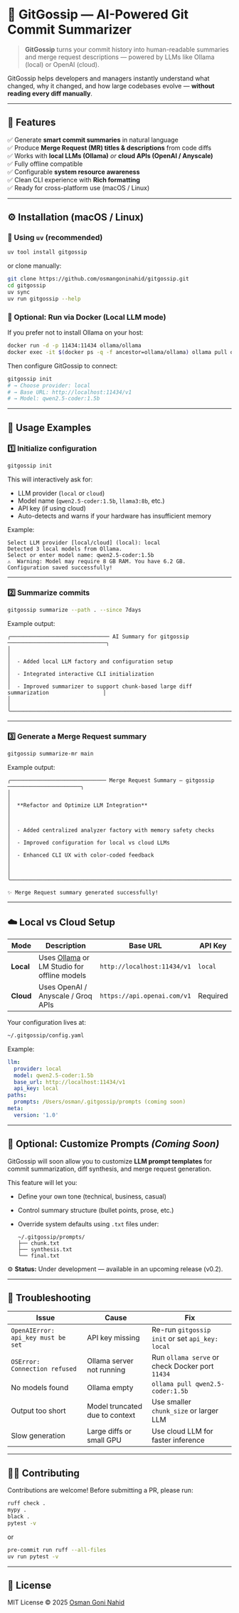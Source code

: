 # 🧠 GitGossip — AI-Powered Git Commit Summarizer

> **GitGossip** turns your commit history into human-readable summaries and merge request descriptions — powered by LLMs like Ollama (local) or OpenAI (cloud).

GitGossip helps developers and managers instantly understand what changed, why it changed, and how large codebases evolve — **without reading every diff manually**.

---

## 🚀 Features

✅ Generate **smart commit summaries** in natural language  
✅ Produce **Merge Request (MR) titles & descriptions** from code diffs  
✅ Works with **local LLMs (Ollama)** *or* **cloud APIs (OpenAI / Anyscale)**  
✅ Fully offline compatible  
✅ Configurable **system resource awareness**  
✅ Clean CLI experience with **Rich formatting**  
✅ Ready for cross-platform use (macOS / Linux)

---

## ⚙️ Installation (macOS / Linux)

### 🧩 Using `uv` (recommended)

```bash
uv tool install gitgossip
````

or clone manually:

```bash
git clone https://github.com/osmangoninahid/gitgossip.git
cd gitgossip
uv sync
uv run gitgossip --help
```

### 🐳 Optional: Run via Docker (Local LLM mode)

If you prefer not to install Ollama on your host:

```bash
docker run -d -p 11434:11434 ollama/ollama
docker exec -it $(docker ps -q -f ancestor=ollama/ollama) ollama pull qwen2.5-coder:1.5b
```

Then configure GitGossip to connect:

```bash
gitgossip init
# → Choose provider: local
# → Base URL: http://localhost:11434/v1
# → Model: qwen2.5-coder:1.5b
```

---

## 🧠 Usage Examples

### 1️⃣ Initialize configuration

```bash
gitgossip init
```

This will interactively ask for:

* LLM provider (`local` or `cloud`)
* Model name (`qwen2.5-coder:1.5b`, `llama3:8b`, etc.)
* API key (if using cloud)
* Auto-detects and warns if your hardware has insufficient memory

Example:

```
Select LLM provider [local/cloud] (local): local
Detected 3 local models from Ollama.
Select or enter model name: qwen2.5-coder:1.5b
⚠️  Warning: Model may require 8 GB RAM. You have 6.2 GB.
Configuration saved successfully!
```

---

### 2️⃣ Summarize commits

```bash
gitgossip summarize --path . --since 7days
```

Example output:

```
╭─────────────────────────────── AI Summary for gitgossip ───────────────────────────────╮
│                                                                                        │
│  - Added local LLM factory and configuration setup                                     │
│  - Integrated interactive CLI initialization                                           │
│  - Improved summarizer to support chunk-based large diff summarization                 │
│                                                                                        │
╰────────────────────────────────────────────────────────────────────────────────────────╯
```

---

### 3️⃣ Generate a Merge Request summary

```bash
gitgossip summarize-mr main
```

Example output:

```
╭────────────────────────────── Merge Request Summary — gitgossip ───────────────────────╮
│                                                                                        │
│  **Refactor and Optimize LLM Integration**                                             │
│                                                                                        │
│  - Added centralized analyzer factory with memory safety checks                        │
│  - Improved configuration for local vs cloud LLMs                                      │
│  - Enhanced CLI UX with color-coded feedback                                           │
│                                                                                        │
╰────────────────────────────────────────────────────────────────────────────────────────╯

✨ Merge Request summary generated successfully!
```

---

## ☁️ Local vs Cloud Setup

| Mode      | Description                                                      | Base URL                    | API Key  |
|-----------|------------------------------------------------------------------|-----------------------------|----------|
| **Local** | Uses [Ollama](https://ollama.ai) or LM Studio for offline models | `http://localhost:11434/v1` | `local`  |
| **Cloud** | Uses OpenAI / Anyscale / Groq APIs                               | `https://api.openai.com/v1` | Required |

Your configuration lives at:

```bash
~/.gitgossip/config.yaml
```

Example:

```yaml
llm:
  provider: local
  model: qwen2.5-coder:1.5b
  base_url: http://localhost:11434/v1
  api_key: local
paths:
  prompts: /Users/osman/.gitgossip/prompts (coming soon)
meta:
  version: '1.0'
```

---

## 🧩 Optional: Customize Prompts *(Coming Soon)*

GitGossip will soon allow you to customize **LLM prompt templates** for commit summarization, diff synthesis, and merge request generation.

This feature will let you:

* Define your own tone (technical, business, casual)
* Control summary structure (bullet points, prose, etc.)
* Override system defaults using `.txt` files under:

  ```
  ~/.gitgossip/prompts/
  ├── chunk.txt
  ├── synthesis.txt
  └── final.txt
  ```

⚙️ **Status:** Under development — available in an upcoming release (v0.2).

---

## 🧰 Troubleshooting

| Issue                              | Cause                          | Fix                                             |
|------------------------------------|--------------------------------|-------------------------------------------------|
| `OpenAIError: api_key must be set` | API key missing                | Re-run `gitgossip init` or set `api_key: local` |
| `OSError: Connection refused`      | Ollama server not running      | Run `ollama serve` or check Docker port `11434` |
| No models found                    | Ollama empty                   | `ollama pull qwen2.5-coder:1.5b`                |
| Output too short                   | Model truncated due to context | Use smaller `chunk_size` or larger LLM          |
| Slow generation                    | Large diffs or small GPU       | Use cloud LLM for faster inference              |

---

## 🧑‍💻 Contributing

Contributions are welcome!
Before submitting a PR, please run:

```bash
ruff check .
mypy .
black .
pytest -v
```

or

```bash
pre-commit run ruff --all-files
uv run pytest -v
```

---

## 📜 License

MIT License © 2025 [Osman Goni Nahid](https://github.com/osmangoninahid)

